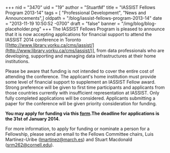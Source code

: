+++
nid = "3470"
uid = "19"
author = "StuartM"
title = "IASSIST Fellows Program 2013-14"
tags = [ "Professional Development", "News and Announcements",]
oldpath = "/blog/iassist-fellows-program-2013-14"
date = "2013-11-19 10:50:52 -0700"
draft = "false"
banner = "/img/blog/blog-placeholder.png"
+++
The IASSIST Fellows Program is pleased to announce that it is now
accepting applications for financial support to attend the IASSIST 2014
conference in Toronto
[[http://www.library.yorku.ca/cms/iassist/](http://www.library.yorku.ca/cms/iassist/)],
from data professionals who are developing, supporting and managing data
infrastructures at their home institutions.

Please be aware that funding is not intended to cover the entire cost of
attending the conference. The applicant's home institution must provide
some level of financial support to supplement an IASSIST Fellow award.
Strong preference will be given to first time participants and
applicants from those countries currently with insufficient
representation at IASSIST. Only fully completed applications will be
considered. Applicants submitting a paper for the conference will be
given priority consideration for funding.

**You may apply for funding via this
[form](https://docs.google.com/spreadsheet/viewform?usp=drive_web&formkey=dEhLcnNIcE4xWW9NUzBwZnViNy1sUWc6MA#gid=0).The
deadline for applications is the 31st of January 2014.**

For more information, to apply for funding or nominate a person for a
Fellowship, please send an email to the Fellows Committee chairs, Luis
Martínez-Uribe ([lmartinez@march.es](mailto:lmartinez@march.es)) and
Stuart Macdonald ([srm262@cornell.edu](mailto:srm262@cornell.edu)).

